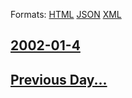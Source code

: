 
Formats: [HTML](2002/01/4/index.html)  [JSON](2002/01/4/index.json)  [XML](2002/01/4/index.xml)  

## [2002-01-4](/news/2002/01/4/index.md)

## [Previous Day...](/news/2002/01/3/index.md)

